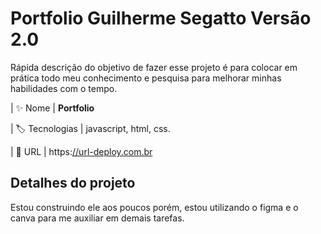 # Portfolio Guilherme Segatto Versão 2.0

Rápida descrição do objetivo de fazer esse projeto é para colocar em prática todo meu conhecimento e pesquisa para melhorar minhas habilidades com o tempo. 





| :sparkles: Nome        | **Portfolio**

| :label: Tecnologias |  javascript, html, css.

| :rocket: URL         | https:[//url-deploy.com.br](https://guilhermesegattoo.github.io/portfolio/)



## Detalhes do projeto

Estou construindo ele aos poucos porém, estou utilizando o figma e o canva para me auxiliar em demais tarefas.
